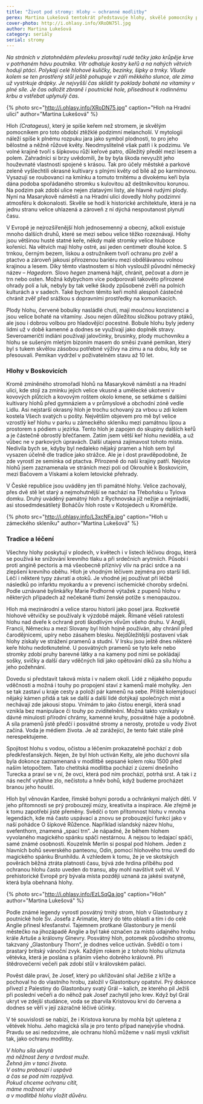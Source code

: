 ```yaml
---
title: "Život pod stromy: Hlohy – ochranné modlitby"
perex: Martina Lukešová tentokrát představuje hlohy, skvělé pomocníky pro období podzimní melancholie.
cover-photo: http://i.ohlasy.info/XRoDN75l.jpg
author: Martina Lukešová
category: seriály
serial: stromy
---
```


*Na stráních v zlatohnědém převleku prosvítají rudé tečky jako krůpěje krve v potrhaném hávu poutníka. Vítr odhaluje kostry keřů a na nahých větvích hodují ptáci. Polykají celé hlohové kuličky, bezinky, šípky a trnky. Všude kolem se ten prostřený stůl ještě pohupuje v záři měkkého slunce, ale zima už vystrkuje drápky. Je nejvyšší čas sklidit ty poklady bohaté na vitamíny v plné síle. Je čas odložit zbraně i poutnické hole, přisednout k rodinnému krbu a vstřebat uplynulý čas.*

{% photo src="http://i.ohlasy.info/XRoDN75.jpg" caption="Hloh na Hradní ulici" author="Martina Lukešová" %}

Hloh *(Cratageus)*, který je spíše keřem než stromem, je skvělým pomocníkem pro toto období ztěžklé podzimní melancholií. V mytologii náleží spíše k plnému rozpuku jara jako symbol plodnosti, to pro jeho bělostné a něžně růžové květy. Neodmyslitelně však patří i k podzimu. Ve volné krajině tvoří s šípkovou růží keřové patro, důležitý předěl mezi lesem a polem. Zahradníci si brzy uvědomili, že by byla škoda nevyužít jeho houževnaté vlastnosti spojené s krásou. Tak pro účely městské a parkové zeleně vyšlechtili okrasné kultivary s plnými květy od bílé až po karmínovou. Vysazují se roubovanci na kmínku a tomuto trnitému a divokému keři byla dána podoba spořádaného stromku s kulovitou až deštníkovitou korunou. Na podzim pak zdobí ulice nejen zlatavými listy, ale hlavně rudými plody. Nyní na Masarykově náměstí a na Hradní ulici dovedly hlohy podzimní atmosféru k dokonalosti. Skvěle se hodí k historické architektuře, která je na jednu stranu velice uhlazená a zároveň z ní dýchá nespoutanost plynutí času.

V Evropě je nejrozšířenější hloh jednosemenný a obecný, ačkoli existuje mnoho dalších druhů, které se mezi sebou velice těžko rozeznávají. Hlohy jsou většinou husté statné keře, někdy malé stromky velice hluboce kořenící. Na větvích mají hlohy ostré, asi jeden centimetr dlouhé kolce. S trnkou, černým bezem, lískou a ostružníkem tvoří ochranu pro zvěř a ptactvo a zároveň jakousi přirozenou bariéru mezi obdělávanou volnou krajinou a lesem. Díky těmto vlastnostem si hloh vysloužil původní německý název – *Hagedorn*. Slovo *hegen* znamená hájit, chránit, pečovat a *dorn* je trn nebo osten. Možná kdybychom více podporovali takovéto přirozené ohrady polí a luk, nebyly by tak velké škody způsobené zvěří na polních kulturách a v sadech. Také bychom těmito keři mohli alespoň částečně chránit zvěř před srážkou s dopravními prostředky na komunikacích.

Plody hlohu, červené bobulky nasládlé chuti, mají moučnou konzistenci a jsou velice bohaté na vitamíny. Jsou nejen důležitou složkou potravy ptáků, ale jsou i dobrou volbou pro hladovějící pocestné. Bobule hlohu byly jedeny lidmi už v době kamenné a dodnes se využívají jako doplněk stravy. Severoameričtí indiáni používají jalovčinky, brusinky, plody muchovníku a hlohu se sušeným mletým bizoním masem do směsi zvané pemikan, který byl s tukem skvělou zásobou potřebné výživy na zimu a na dobu, kdy se přesouvali. Pemikan vydržel v poživatelném stavu až 10 let.

### Hlohy v Boskovicích

Kromě zmíněného stromořadí hlohů na Masarykově náměstí a na Hradní ulici, kde stojí za zmínku jejich velice vkusné a umělecké ukotvení v kovových plůtcích a kovovým roštem okolo kmene, se setkáme s dalšími kultivary hlohů před gymnáziem a v průmyslové a obchodní zóně vedle Lidlu. Asi nejstarší okrasný hloh je trochu schovaný za vrbou u zdi kolem kostela Všech svatých u pošty. Největším objevem pro mě byl velice vzrostlý keř hlohu v parku u zámeckého skleníku mezi památnou lípou a prostorem s pódiem u jezírka. Tento hloh je zapojen do skupiny dalších keřů a je částečně obrostlý břečťanem. Zatím jsem větší keř hlohu neviděla, a už vůbec ne v parkových úpravách. Další utajená zajímavost tohoto místa. Nedivila bych se, kdyby byl nedaleko nějaký pramen a hloh sem byl vysazen účelně dle tradice jako strážce. Ale je i dost pravděpodobné, že zde vyrostl ze semínka od ptactva. Přirozeně do naší krajiny patří. Nejvíce hlohů jsem zaznamenala ve stráních mezi poli od Okrouhlé k Boskovicím, mezi Bačovem a Vískami a kolem letovické přehrady.

V České republice jsou uváděny jen tři památné hlohy. Velice zachovalý, přes dvě stě let starý a nejmohutnější se nachází na Třeboňsku u Tylova domku. Druhý uváděný památný hloh z Rychnovska již nežije a nejmladší, asi stosedmdesátiletý Boháčův hloh roste v Kotojedech u Kroměříže.

{% photo src="http://i.ohlasy.info/L3xcNFa.jpg" caption="Hloh u zámeckého skleníku" author="Martina Lukešová" %}

### Tradice a léčení

Všechny hlohy poskytují v plodech, v květech i v listech léčivou drogu, která se používá ke snižování krevního tlaku a při srdečních arytmiích. Působí i proti angině pectoris a má všeobecně příznivý vliv na práci srdce a na zlepšení krevního oběhu. Hloh je vhodným léčivem zejména pro starší lidi. Léčí i některé typy závratí a otoků. Je vhodné jej používat při léčbě následků po infarktu myokardu a v prevenci ischemické choroby srdeční. Podle uznávané bylinkářky Marie Podhorné výtažek z pupenů hlohu v některých případech až nečekaně tlumí ženské potíže s menopauzou.

Hloh má mezinárodní a velice starou historii jako posel jara. Rozkvetlé hlohové větvičky se používaly k výzdobě májek. Římané věšeli ratolesti hlohu nad dveře k ochraně proti škodlivým vlivům všeho druhu. V Anglii, Francii, Německu a mezi Slovany byl hloh hojně používán, aby chránil před čarodějnicemi, upíry nebo zásahem blesku. Nejdůležitější postavení však hlohy získaly ve strážení pramenů a studní. V Irsku jsou ještě dnes některé keře hlohu nedotknutelné. U posvátných pramenů se tyto keře nebo stromky zdobí pruhy barevné látky a na kameny pod nimi se pokládají sošky, svíčky a další dary vděčných lidí jako opětování díků za sílu hlohu a jeho požehnání.

Dovedu si představit taková místa i v našem okolí. Lidé z nějakého popudu vděčnosti a možná i touhy po propojení staví z kamenů malé mohylky. Jen se tak zastaví u kraje cesty a položí pár kamenů na sebe. Příště kolemjdoucí nějaký kámen přidá a tak se další a další lidé dotýkají společných míst a nechávají zde jakousi stopu. Vnímám to jako čistou energii, která snad vznikla bez manipulace či touhy po zviditelnění. Možná takto vznikaly v dávné minulosti přírodní chrámy, kamenné kruhy, posvátné háje a podobně. A síla pramenů jistě předčí i posvátné stromy a nerosty, protože u vody život začíná. Voda je médiem života. Je až zarážející, že tento fakt stále plně nerespektujeme.

Spojitost hlohu s vodou, očistou a léčením prokazatelně pochází z dob předkřesťanských. Nejen, že byl hloh uctíván Kelty, ale jeho duchovní síla byla dokonce zaznamenaná v modlitbě sepsané kolem roku 1500 před naším letopočtem. Tato chetitská modlitba pochází z území dnešního Turecka a praví se v ní, že ovci, která pod ním prochází, potrhá srst. A tak i z nás nechť vytáhne zlo, nečistotu a hněv bohů, když budeme procházet branou jeho houští.

Hloh byl věnován Kardee, římské bohyni porodu a ochránkyni malých dětí. V jeho přítomnosti se prý probouzejí múzy, kreativita a inspirace. Ale zřejmě je k tomu zapotřebí jisté přeměny. Svědčí o tom přítomnost hlohu v mnoha legendách, kde má často uspávací a znovu se probouzející funkci jako v naší pohádce O šípkové Růžence. Například islandský název hlohu, svefenthorn, znamená „spací trn“. Je nápadné, že během hlohem vyvolaného magického spánku spáči nestárnou. A nejsou to ledajací spáči, samé známé osobnosti. Kouzelník Merlin si pospal pod hlohem. Jeden z hlavních bohů severského panteonu, Odin, pomocí hlohového trnu uvedl do magického spánku Brunhildu. A vzhledem k tomu, že je ve skotských pověrách běžná ztráta platnosti času, bývá zde hrdina příběhu pod ochranou hlohu často uveden do transu, aby mohl navštívit svět víl. V prehistorické Evropě prý bývala místa později uznaná za jakési svatyně, která byla obehnaná hlohy.

{% photo src="http://i.ohlasy.info/EzLSqQa.jpg" caption="Hloh" author="Martina Lukešová" %}

Podle známé legendy vyrostl posvátný trnitý strom, hloh v Glastonbury z poutnické hole Sv. Josefa z Arimatie, který do této oblasti a tím i do celé Anglie přinesl křesťanství. Tajemnem protkané Glastonbury je menší městečko na jihozápadě Anglie a byl také označen za místo údajného hrobu krále Artuše a královny Ginevry. Posvátný hloh, potomek původního stromu, takzvaný „Glastonbury Thorn“, je dodnes velice uctíván. Svědčí o tom i prastarý britský vánoční zvyk. Každým rokem je z tohoto hlohu uříznuta větévka, která je poslána s přáním všeho dobrého královně. Při štědrovečerní večeři pak zdobí stůl v královském paláci.

Pověst dále praví, že Josef, který po ukřižování sňal Ježíše z kříže a pochoval ho do vlastního hrobu, založil v Glastonbury opatství. Prý dokonce přivezl z Palestiny do Glastonbury svatý Grál – kalich, ze kterého pil Ježíš při poslední večeři a do něhož pak Josef zachytil jeho krev. Když byl Grál ukryt ve zdejší studánce, voda se zbarvila Kristovou krví do červena a dodnes se věří v její zázračné léčivé účinky.

V té souvislosti se nabízí, že i Kristova koruna by mohla být upletena z větévek hlohu. Jeho magická síla je pro tento případ nanejvýše vhodná. Pravdu se asi nedozvíme, ale ochranu hlohů můžeme v naší mysli vzkřísit tak, jako ochranu modlitby.


*V hlohu síla ukrytá  
má něžnost ženy a tvrdost muže.  
Žehná jim v tanci života.  
V ostnu probouzí i uspává  
a čas se pod ním rozplývá.  
Pokud chceme ochranu cítit,  
máme možnost víry  
a v modlitbě hlohu vložit důvěru.*
